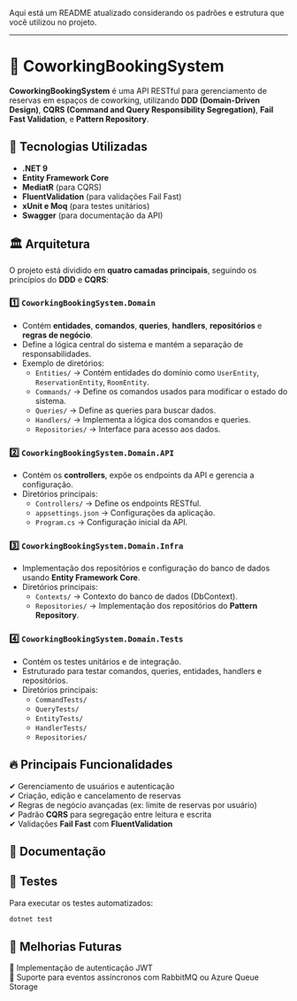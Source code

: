 Aqui está um README atualizado considerando os padrões e estrutura que você utilizou no projeto.  

---  

# 🏢 CoworkingBookingSystem  

**CoworkingBookingSystem** é uma API RESTful para gerenciamento de reservas em espaços de coworking, utilizando **DDD (Domain-Driven Design)**, **CQRS (Command and Query Responsibility Segregation)**, **Fail Fast Validation**, e **Pattern Repository**.  

## 📌 Tecnologias Utilizadas  

- **.NET 9**  
- **Entity Framework Core**  
- **MediatR** (para CQRS)  
- **FluentValidation** (para validações Fail Fast)  
- **xUnit e Moq** (para testes unitários)  
- **Swagger** (para documentação da API)  

## 🏛️ Arquitetura  

O projeto está dividido em **quatro camadas principais**, seguindo os princípios do **DDD** e **CQRS**:  

### 1️⃣ `CoworkingBookingSystem.Domain`  
- Contém **entidades**, **comandos**, **queries**, **handlers**, **repositórios** e **regras de negócio**.  
- Define a lógica central do sistema e mantém a separação de responsabilidades.  
- Exemplo de diretórios:  
  - `Entities/` → Contém entidades do domínio como `UserEntity`, `ReservationEntity`, `RoomEntity`.  
  - `Commands/` → Define os comandos usados para modificar o estado do sistema.  
  - `Queries/` → Define as queries para buscar dados.  
  - `Handlers/` → Implementa a lógica dos comandos e queries.  
  - `Repositories/` → Interface para acesso aos dados.  

### 2️⃣ `CoworkingBookingSystem.Domain.API`  
- Contém os **controllers**, expõe os endpoints da API e gerencia a configuração.  
- Diretórios principais:  
  - `Controllers/` → Define os endpoints RESTful.  
  - `appsettings.json` → Configurações da aplicação.  
  - `Program.cs` → Configuração inicial da API.  

### 3️⃣ `CoworkingBookingSystem.Domain.Infra`  
- Implementação dos repositórios e configuração do banco de dados usando **Entity Framework Core**.  
- Diretórios principais:  
  - `Contexts/` → Contexto do banco de dados (DbContext).  
  - `Repositories/` → Implementação dos repositórios do **Pattern Repository**.  

### 4️⃣ `CoworkingBookingSystem.Domain.Tests`  
- Contém os testes unitários e de integração.  
- Estruturado para testar comandos, queries, entidades, handlers e repositórios.  
- Diretórios principais:  
  - `CommandTests/`  
  - `QueryTests/`  
  - `EntityTests/`  
  - `HandlerTests/`  
  - `Repositories/`  

## 🔥 Principais Funcionalidades  

✔ Gerenciamento de usuários e autenticação  
✔ Criação, edição e cancelamento de reservas  
✔ Regras de negócio avançadas (ex: limite de reservas por usuário)  
✔ Padrão **CQRS** para segregação entre leitura e escrita  
✔ Validações **Fail Fast** com **FluentValidation**  

## 📖 Documentação  

## 🧪 Testes  

Para executar os testes automatizados:  
```sh
dotnet test  
```  

## 📌 Melhorias Futuras  

🚀 Implementação de autenticação JWT  
🚀 Suporte para eventos assíncronos com RabbitMQ ou Azure Queue Storage  
